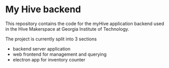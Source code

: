 # My Hive backend
This repository contains the code for the myHive application backend 
used in the Hive Makerspace at Georgia Institute of Technology.

The project is currently split into 3 sections
- backend server application
- web frontend for management and querying
- electron app for inventory counter